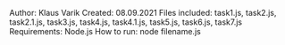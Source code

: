 Author: Klaus Varik
Created: 08.09.2021
Files included: task1.js, task2.js, task2.1.js, task3.js, task4.js, task4.1.js, task5.js, task6.js, task7.js
Requirements: Node.js
How to run: node filename.js


